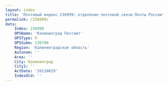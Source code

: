```yaml
---
layout: index
title: 'Почтовый индекс 236999: отделение почтовой связи Почты России'
permalink: /236999/
data:
    Index: 236999
    OPSName: 'Калининград Почтамт'
    OPSType: П
    OPSSubm: 236700
    Region: 'Калининградская область'
    Autonom: ''
    Area: ''
    City: Калининград
    City1: ''
    ActDate: '20110829'
    IndexOld: ''
---
```

